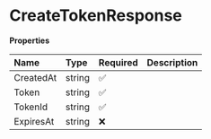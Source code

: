 # CreateTokenResponse

**Properties**

| Name      | Type   | Required | Description |
| :-------- | :----- | :------- | :---------- |
| CreatedAt | string | ✅       |             |
| Token     | string | ✅       |             |
| TokenId   | string | ✅       |             |
| ExpiresAt | string | ❌       |             |
